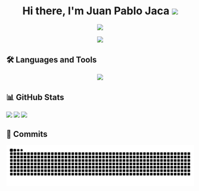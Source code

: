 <h1 align="center">Hi there, I'm <b>Juan Pablo Jaca</b> <img src="https://media.giphy.com/media/hvRJCLFzcasrR4ia7z/giphy.gif" width="35"></h1>

<p align="center">
  <img src="https://readme-typing-svg.herokuapp.com?font=Fira+Code&weight=70&lines=🎓+University+Information+Systems+Analyst+and+Developer+(Graduate);Information+Systems+Engineering+Student;Full+Stack+Developer;Always+learning+new+technologies&center=true&width=1000&height=45" />
</p>

<p align="center">
  <img src="https://github.com/Adam-pw/Adam-pw/blob/main/animation_500_kxa883sd.gif">
</p>

<h2>🛠️ Languages and Tools</h2> 
<p align="center">
  <img width="500px" src="https://skillicons.dev/icons?i=html,css,bootstrap,js,ts,react,angular,nodejs,express,c,cs,dotnet,php,laravel,py,java,git,github,vscode,eclipse,postman,cypress,jest&perline=8" />
</p>

<h2>📊 GitHub Stats</h2>
<div>
  <img height="180em" src="https://github-readme-stats.vercel.app/api?username=juampi74&theme=react&hide_border=false&include_all_commits=true&count_private=true">
  <img height="180em" src="https://github-readme-streak-stats.herokuapp.com/?user=juampi74&theme=react&hide_border=false">
  <img height="180em" src="https://github-readme-stats.vercel.app/api/top-langs?username=juampi74&show_icons=true&theme=dark&locale=en&layout=compact">
</div>

<h2>📝 Commits</h2>

![GitHub Snake](https://github.com/juampi74/juampi74/blob/output/github-snake-dark.svg)
